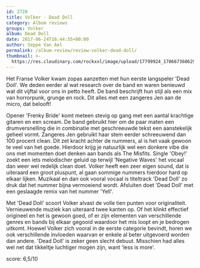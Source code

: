 ```yaml
---
id: 2728
title: Volker - Dead Doll
category: Album reviews
groups: Volker
album: Dead Doll
date: 2017-06-24T16:44:55+00:00
author: Seppe Van Ael
permalink: /album-review/review-volker-dead-doll/
thumbnail: >-
  https://res.cloudinary.com/rockxxl/image/upload/17799924_1706673606299997_8739409381805279800_n.jpg
---
```

Het Franse Volker kwam zopas aanzetten met hun eerste langspeler 'Dead Doll'. We deden eerder al wat research over de band en waren benieuwd wat dit vijftal voor ons in petto heeft. De band beschrijft hun stijl als een mix van horrorpunk, grunge en rock. Dit alles met een zangeres Jen aan de micro, dat belooft!

Opener 'Frenky Bride' komt meteen stevig op gang met een aantal krachtige gitaren en een scream. De band gebruikt hier om de paar maten een drumversnelling die in combinatie met geschreeuwde tekst een aanstekelijk geheel vormt. Zangeres Jen gebruikt haar stem eerder schreeuwend dan 100 procent clean. Dit zet kracht achter de nummers, al is het vaak gewoon te veel van het goede. Hierdoor krijg je natuurlijk wel een donkere vibe die ons met momenten doet denken aan bands als The Misfits. Single 'Obey!' zoekt een iets melodischer geluid op terwijl 'Negative Waves' het vocaal dan weer wel redelijk clean doet. Volker heeft een zeer eigen sound, dat is uiteraard een groot pluspunt, al gaan sommige nummers hierdoor hard op elkaar lijken. Muzikaal en dan ook vooral vocaal is titeltrack 'Dead Doll' zo druk dat het nummer bijna vermoeiend wordt. Afsluiten doet 'Dead Doll' met een geslaagde remix van het nummer 'Yell'.

Met 'Dead Doll' scoort Volker alvast de volle tien punten voor originaliteit. Vernieuwende muziek kan uiteraard twee kanten op. Of het klinkt effectief origineel en het is gewoon goed, of er zijn elementen van verschillende genres en bands bij elkaar gegooid waardoor het mis loopt en je bedrogen uitkomt. Hoewel Volker zich vooral in de eerste categorie bevindt, horen we ook verschillende invloeden waarvan er enkele al beter uitgevoerd worden dan andere. 'Dead Doll' is zeker geen slecht debuut. Misschien had alles wel net dat tikkeltje luchtiger mogen zijn, want 'less is more'.

score: 6,5/10
